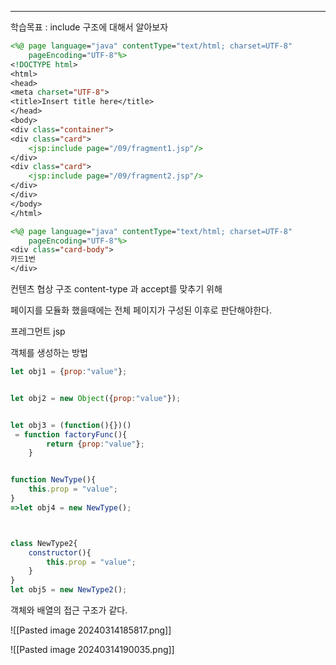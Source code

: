 <hr>

학습목표 :  include 구조에 대해서 알아보자


```jsp
<%@ page language="java" contentType="text/html; charset=UTF-8"
    pageEncoding="UTF-8"%>
<!DOCTYPE html>
<html>
<head>
<meta charset="UTF-8">
<title>Insert title here</title>
</head>
<body>
<div class="container">
<div class="card">
	<jsp:include page="/09/fragment1.jsp"/>
</div>
<div class="card">
	<jsp:include page="/09/fragment2.jsp"/>
</div>
</div>
</body>
</html>
```


```jsp
<%@ page language="java" contentType="text/html; charset=UTF-8"
    pageEncoding="UTF-8"%>
<div class="card-body">
카드1번
</div>
```



컨텐츠 협상 구조
content-type 과 accept를 맞추기 위해

페이지를 모듈화 했을때에는 전체 페이지가 구성된 이후로 판단해야한다.

프레그먼트 jsp



객체를 생성하는 방법
```javascript
let obj1 = {prop:"value"};


let obj2 = new Object({prop:"value"});


let obj3 = (function(){})() 
 = function factoryFunc(){
		return {prop:"value"};
	}


function NewType(){
    this.prop = "value";
}
=>let obj4 = new NewType();



class NewType2{
    constructor(){
        this.prop = "value";
    }
}
let obj5 = new NewType2();

```

객체와 배열의 접근 구조가 같다.


![[Pasted image 20240314185817.png]]

![[Pasted image 20240314190035.png]]

